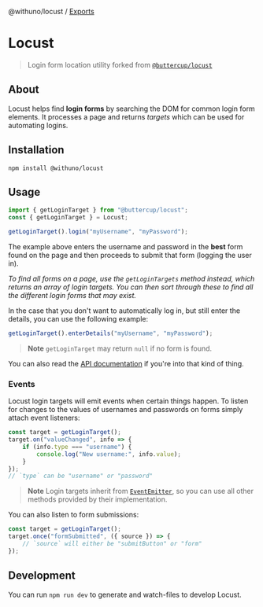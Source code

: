 @withuno/locust / [Exports](modules.md)

# Locust

> Login form location utility forked from [`@buttercup/locust`]()

## About

Locust helps find **login forms** by searching the DOM for common login form elements. It processes a page and returns _targets_ which can be used for automating logins.

## Installation

`npm install @withuno/locust`

## Usage

```ts
import { getLoginTarget } from "@buttercup/locust";
const { getLoginTarget } = Locust;

getLoginTarget().login("myUsername", "myPassword");
```

The example above enters the username and password in the **best** form found on the page and then proceeds to submit that form (logging the user in).

_To find all forms on a page, use the `getLoginTargets` method instead, which returns an array of login targets. You can then sort through these to find all the different login forms that may exist._

In the case that you don't want to automatically log in, but still enter the details, you can use the following example:

```ts
getLoginTarget().enterDetails("myUsername", "myPassword");
```

> **Note**
> `getLoginTarget` may return `null` if no form is found.

You can also read the [API documentation](https://github.com/buttercup/locust/blob/master/API.md) if you're into that kind of thing.

### Events

Locust login targets will emit events when certain things happen. To listen for changes to the values of usernames and passwords on forms simply attach event listeners:

```ts
const target = getLoginTarget();
target.on("valueChanged", info => {
    if (info.type === "username") {
        console.log("New username:", info.value);
    }
});
// `type` can be "username" or "password"
```

> **Note**
> Login targets inherit from [`EventEmitter`](https://github.com/primus/eventemitter3), so you can use all other methods provided by their implementation.

You can also listen to form submissions:

```ts
const target = getLoginTarget();
target.once("formSubmitted", ({ source }) => {
    // `source` will either be "submitButton" or "form"
});
```

## Development

You can run `npm run dev` to generate and watch-files to develop Locust.

